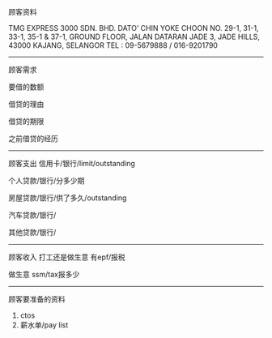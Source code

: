 顾客资料

TMG EXPRESS 3000 SDN. BHD. DATO’ CHIN YOKE CHOON NO. 29-1, 31-1, 33-1, 35-1 & 37-1, GROUND FLOOR, JALAN DATARAN JADE 3, JADE HILLS, 43000 KAJANG, SELANGOR TEL : 09-5679888 / 016-9201790

-----------------
顾客需求


要借的数额

借贷的理由

借贷的期限

之前借贷的经历


--------------
顾客支出
信用卡/银行/limit/outstanding


个人贷款/银行/分多少期

房屋贷款/银行/供了多久/outstanding

汽车贷款/银行/


其他贷款/银行/

-----------
顾客收入
打工还是做生意
有epf/报税

做生意 ssm/tax报多少

-------
顾客要准备的资料
1. ctos
2. 薪水单/pay list




